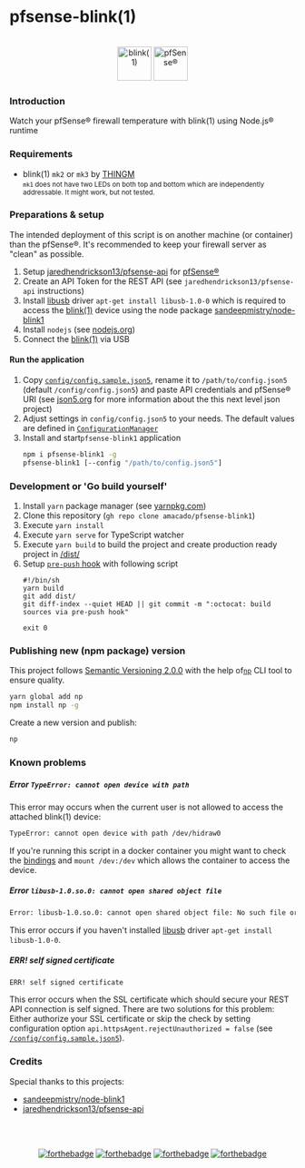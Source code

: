 # pfsense-blink(1)

<br />
<div align="center">
    <img src="https://raw.githubusercontent.com/amacado/pfsense-blink1/main/docs/images/blink1-logo.png" alt="blink(1)" height="60" />
    <img src="https://raw.githubusercontent.com/amacado/pfsense-blink1/main/docs/images/pfsense-logo.png" alt="pfSense®" height="60" />
</div>

### Introduction

Watch your pfSense® firewall temperature with blink(1) using Node.js® runtime

### Requirements

* blink(1) `mk2` or `mk3` by [THINGM](https://blink1.thingm.com/) <br />
  <small>`mk1` does not have two LEDs on both top and bottom which are independently addressable. It might work, but not tested.</small>

### Preparations & setup

The intended deployment of this script is on another machine (or container) than the pfSense®. It's recommended to keep your firewall server as "clean" as possible.

1. Setup [jaredhendrickson13/pfsense-api](https://github.com/jaredhendrickson13/pfsense-api) for [pfSense®](https://www.pfsense.org/)
2. Create an API Token for the REST API (see `jaredhendrickson13/pfsense-api` instructions)
3. Install [libusb](https://libusb.info/) driver `apt-get install libusb-1.0-0` which is required to access the [blink(1)](https://blink1.thingm.com/) device using the node package [sandeepmistry/node-blink1](https://github.com/sandeepmistry/node-blink1)
4. Install `nodejs` (see [nodejs.org](https://nodejs.org/en/))
4. Connect the [blink(1)](https://blink1.thingm.com/) via USB

#### Run the application

1. Copy [`config/config.sample.json5`](/config/config.sample.json5), rename it to `/path/to/config.json5` (default `/config/config.json5`) and paste API credentials and pfSense® URI (see [json5.org](https://json5.org/) for more information about the this next level json project)
2. Adjust settings in `config/config.json5` to your needs. The default values are defined in [`ConfigurationManager`](/src/helper/ConfigurationManager/index.ts)
3. Install and start`pfsense-blink1` application
   ```bash
   npm i pfsense-blink1 -g
   pfsense-blink1 [--config "/path/to/config.json5"]
   ```

### Development or 'Go build yourself'
1. Install `yarn` package manager (see [yarnpkg.com](https://classic.yarnpkg.com/en/))
2. Clone this repository (`gh repo clone amacado/pfsense-blink1`)
5. Execute `yarn install`
6. Execute `yarn serve` for TypeScript watcher
7. Execute `yarn build` to build the project and create production ready project in [/dist/](/dist/)
8. Setup [`pre-push` hook](https://www.atlassian.com/git/tutorials/git-hooks) with following script
   ```shell
   #!/bin/sh
   yarn build
   git add dist/
   git diff-index --quiet HEAD || git commit -m ":octocat: build sources via pre-push hook"
   
   exit 0
   ```

### Publishing new (npm package) version
This project follows [Semantic Versioning 2.0.0](https://semver.org/) with the help of[`np`](https://www.npmjs.com/package/np) CLI tool
to ensure quality.
```bash
yarn global add np
npm install np -g
```

Create a new version and publish:
```bash
np
```
### Known problems

##### Error `TypeError: cannot open device with path`

This error may occurs when the current user is not allowed to access the attached blink(1) device:

```bash
TypeError: cannot open device with path /dev/hidraw0
```

If you're running this script in a docker container you might want to check the [bindings](https://forums.balena.io/t/docker-container-cannot-access-dynamically-plugged-usb-devices/4277) and
`mount /dev:/dev` which allows the container to access the device.

##### Error `libusb-1.0.so.0: cannot open shared object file`

```bash
Error: libusb-1.0.so.0: cannot open shared object file: No such file or directory
```

This error occurs if you haven't installed [libusb](https://libusb.info/) driver `apt-get install libusb-1.0-0`.

##### ERR! self signed certificate
```bash
ERR! self signed certificate
```
This error occurs when the SSL certificate which should secure your REST API connection
is self signed. There are two solutions for this problem: Either authorize your SSL certificate
or skip the check by setting configuration option `api.httpsAgent.rejectUnauthorized = false` (see [`/config/config.sample.json5`](/config/config.sample.json5)).

### Credits

Special thanks to this projects:

* [sandeepmistry/node-blink1](https://github.com/sandeepmistry/node-blink1)
* [jaredhendrickson13/pfsense-api](https://github.com/jaredhendrickson13/pfsense-api)

<br /><br />
<div align="center">

[![forthebadge](https://forthebadge.com/images/badges/built-with-love.svg)](https://forthebadge.com)
[![forthebadge](https://forthebadge.com/images/badges/uses-badges.svg)](https://forthebadge.com)
[![forthebadge](https://forthebadge.com/images/badges/open-source.svg)](https://forthebadge.com)
[![forthebadge](https://forthebadge.com/images/badges/powered-by-black-magic.svg)](https://forthebadge.com)

</div>
